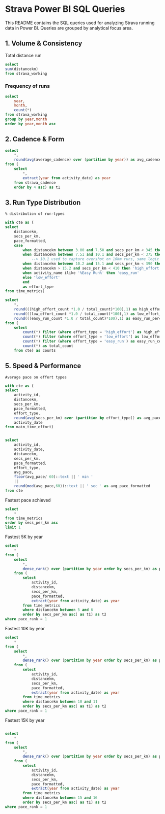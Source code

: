 # Strava Power BI SQL Queries

This README contains the SQL queries used for analyzing Strava running data in Power BI. Queries are grouped by analytical focus area.

## 1. Volume & Consistency

Total distance run

```sql
select
sum(distancekm)
from strava_working
```

### Frequency of runs

```sql
select
	year,
	month,
	count(*)
from strava_working
group by year,month
order by year,month asc
```

## 2. Cadence & Form 

```sql
select
	*,
	round(avg(average_cadence) over (partition by year)) as avg_cadence_year
from (
	select 
		*,
		extract(year from activity_date) as year
	from strava_cadence
	order by 4 asc) as t1
```

## 3. Run Type Distribution

    % distribution of run-types

```sql
with cte as (
select 
	distancekm,
	secs_per_km,
	pace_formatted,
	case
		when distancekm between 3.00 and 7.50 and secs_per_km < 345 then 'high_effort'
		when distancekm between 7.51 and 10.1 and secs_per_km < 375 then 'high_effort'
			--> 10.1 used to capture overshot on 10km runs, same logic for 15km
		when distancekm between 10.2 and 15.1 and secs_per_km < 390 then 'high_effort'
		when distancekm > 15.2 and secs_per_km < 410 then 'high_effort'
		when activity_name ilike '%Easy Run%' then 'easy_run'
		else 'low_effort'
		end
		as effort_type
from time_metrics)

select
	*,
	round(((high_effort_count *1.0 / total_count)*100),1) as high_effort_percent,
	round(((low_effort_count *1.0 / total_count)*100),1) as low_effort_percent,
	round(((easy_run_count *1.0 / total_count)*100),1) as easy_run_percent
from (
	select
		count(*) filter (where effort_type = 'high_effort') as high_effort_count,
		count(*) filter (where effort_type = 'low_effort') as low_effort_count,
		count(*) filter (where effort_type = 'easy_run') as easy_run_count,
		count(*) as total_count
	from cte) as counts
```

## 5. Speed & Performance


    Average pace on effort types

```sql
with cte as (
select 
	activity_id,
	distancekm,
	secs_per_km,
	pace_formatted,
	effort_type,
	round(avg(secs_per_km) over (partition by effort_type)) as avg_pace,
	activity_date
from main_time_effort)


select
	activity_id,
	activity_date,
	distancekm,
	secs_per_km,
	pace_formatted,
	effort_type,
	avg_pace,
	floor(avg_pace/ 60)::text || ' min ' 
	|| 
	round(mod(avg_pace,60))::text || ' sec ' as avg_pace_formatted
from cte
```


Fastest pace achieved

```sql
select 
	* 
from time_metrics
order by secs_per_km asc
limit 1
```

Fastest 5K by year

```sql
select
	*
from (
	select
		*,
		dense_rank() over (partition by year order by secs_per_km) as pace_rank
	from (
		select 
			activity_id,
			distancekm,
			secs_per_km,
			pace_formatted,
			extract(year from activity_date) as year
		from time_metrics
		where distancekm between 5 and 6
		order by secs_per_km asc) as t1) as t2
where pace_rank = 1
```


Fastest 10K by year

```sql
select
	*
from (
	select
		*,
		dense_rank() over (partition by year order by secs_per_km) as pace_rank
	from (
		select 
			activity_id,
			distancekm,
			secs_per_km,
			pace_formatted,
			extract(year from activity_date) as year
		from time_metrics
		where distancekm between 10 and 11
		order by secs_per_km asc) as t1) as t2
where pace_rank = 1
```

Fastest 15K by year

```sql

select
	*
from (
	select
		*,
		dense_rank() over (partition by year order by secs_per_km) as pace_rank
	from (
		select 
			activity_id,
			distancekm,
			secs_per_km,
			pace_formatted,
			extract(year from activity_date) as year
		from time_metrics
		where distancekm between 15 and 16
		order by secs_per_km asc) as t1) as t2
where pace_rank = 1
```